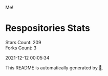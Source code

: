 Me!

# Respositories Stats
Stars Count: 209  
Forks Count: 3

2021-12-12 00:05:34  

This README is automatically generated by [🐰](https://github.com/rnitta/rnitta).

